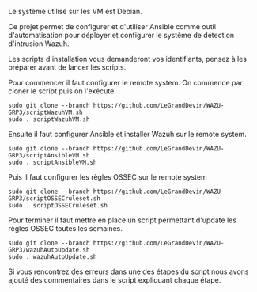 Le système utilisé sur les VM est Debian.

Ce projet permet de configurer et d'utiliser Ansible comme outil d'automatisation pour déployer et configurer le système de détection d'intrusion Wazuh.

Les scripts d'installation vous demanderont vos identifiants, pensez à les préparer avant de lancer les scripts.

Pour commencer il faut configurer le remote system.
On commence par cloner le script puis on l'exécute.

```
sudo git clone --branch https://github.com/LeGrandDevin/WAZU-GRP3/scriptWazuhVM.sh
sudo . scriptWazuhVM.sh
```

Ensuite il faut configurer Ansible et installer Wazuh sur le remote system.

```
sudo git clone --branch https://github.com/LeGrandDevin/WAZU-GRP3/scriptAnsibleVM.sh
sudo . scriptAnsibleVM.sh
```

Puis il faut configurer les règles OSSEC sur le remote system

```
sudo git clone --branch https://github.com/LeGrandDevin/WAZU-GRP3/scriptOSSECruleset.sh
sudo . scriptOSSECruleset.sh
```

Pour terminer il faut mettre en place un script permettant d'update les règles OSSEC toutes les semaines.

```
sudo git clone --branch https://github.com/LeGrandDevin/WAZU-GRP3/wazuhAutoUpdate.sh
sudo . wazuhAutoUpdate.sh
```

Si vous rencontrez des erreurs dans une des étapes du script nous avons ajouté des commentaires dans le script expliquant chaque étape.
